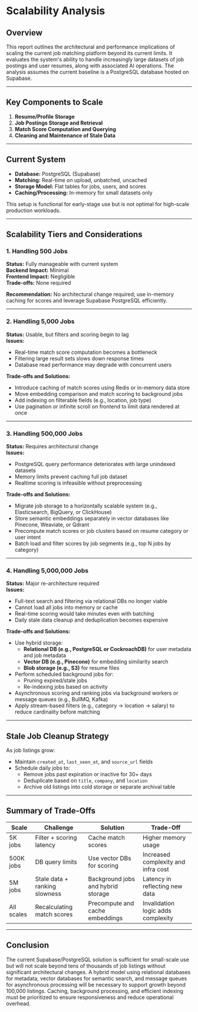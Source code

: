 # Scalability Analysis
## Overview

This report outlines the architectural and performance implications of scaling the current job matching platform beyond its current limits. It evaluates the system's ability to handle increasingly large datasets of job postings and user resumes, along with associated AI operations. The analysis assumes the current baseline is a PostgreSQL database hosted on Supabase.

---

## Key Components to Scale

1. **Resume/Profile Storage**  
2. **Job Postings Storage and Retrieval**  
3. **Match Score Computation and Querying**  
4. **Cleaning and Maintenance of Stale Data**  

---

## Current System

- **Database:** PostgreSQL (Supabase)
- **Matching:** Real-time on upload, unbatched, uncached
- **Storage Model:** Flat tables for jobs, users, and scores
- **Caching/Processing:** In-memory for small datasets only

This setup is functional for early-stage use but is not optimal for high-scale production workloads.

---

## Scalability Tiers and Considerations

### 1. Handling 500 Jobs

**Status:** Fully manageable with current system  
**Backend Impact:** Minimal  
**Frontend Impact:** Negligible  
**Trade-offs:** None required  

**Recommendation:** No architectural change required; use in-memory caching for scores and leverage Supabase PostgreSQL efficiently.

---

### 2. Handling 5,000 Jobs

**Status:** Usable, but filters and scoring begin to lag  
**Issues:**  
- Real-time match score computation becomes a bottleneck  
- Filtering large result sets slows down response times  
- Database read performance may degrade with concurrent users

**Trade-offs and Solutions:**  
- Introduce caching of match scores using Redis or in-memory data store  
- Move embedding comparison and match scoring to background jobs  
- Add indexing on filterable fields (e.g., location, job type)  
- Use pagination or infinite scroll on frontend to limit data rendered at once

---

### 3. Handling 500,000 Jobs

**Status:** Requires architectural change  
**Issues:**  
- PostgreSQL query performance deteriorates with large unindexed datasets  
- Memory limits prevent caching full job dataset  
- Realtime scoring is infeasible without preprocessing  

**Trade-offs and Solutions:**  
- Migrate job storage to a horizontally scalable system (e.g., Elasticsearch, BigQuery, or ClickHouse)  
- Store semantic embeddings separately in vector databases like Pinecone, Weaviate, or Qdrant  
- Precompute match scores or job clusters based on resume category or user intent  
- Batch load and filter scores by job segments (e.g., top N jobs by category)

---

### 4. Handling 5,000,000 Jobs

**Status:** Major re-architecture required  
**Issues:**  
- Full-text search and filtering via relational DBs no longer viable  
- Cannot load all jobs into memory or cache  
- Real-time scoring would take minutes even with batching  
- Daily stale data cleanup and deduplication becomes expensive

**Trade-offs and Solutions:**  
- Use hybrid storage:
  - **Relational DB (e.g., PostgreSQL or CockroachDB)** for user metadata and job metadata  
  - **Vector DB (e.g., Pinecone)** for embedding similarity search  
  - **Blob storage (e.g., S3)** for resume files  
- Perform scheduled background jobs for:
  - Pruning expired/stale jobs
  - Re-indexing jobs based on activity  
- Asynchronous scoring and ranking jobs via background workers or message queues (e.g., BullMQ, Kafka)
- Apply stream-based filters (e.g., category → location → salary) to reduce cardinality before matching  

---

## Stale Job Cleanup Strategy

As job listings grow:
- Maintain `created_at`, `last_seen_at`, and `source_url` fields
- Schedule daily jobs to:
  - Remove jobs past expiration or inactive for 30+ days
  - Deduplicate based on `title`, `company`, and `location`
  - Archive old listings into cold storage or separate archival table

---

## Summary of Trade-Offs

| Scale             | Challenge                      | Solution                                | Trade-Off                                    |
|------------------|-------------------------------|-----------------------------------------|----------------------------------------------|
| 5K jobs          | Filter + scoring latency       | Cache match scores                      | Higher memory usage                          |
| 500K jobs        | DB query limits                | Use vector DBs for scoring              | Increased complexity and infra cost          |
| 5M jobs          | Stale data + ranking slowness  | Background jobs and hybrid storage      | Latency in reflecting new data               |
| All scales       | Recalculating match scores     | Precompute and cache embeddings         | Invalidation logic adds complexity           |

---

## Conclusion

The current Supabase/PostgreSQL solution is sufficient for small-scale use but will not scale beyond tens of thousands of job listings without significant architectural changes. A hybrid model using relational databases for metadata, vector databases for semantic search, and message queues for asynchronous processing will be necessary to support growth beyond 100,000 listings. Caching, background processing, and efficient indexing must be prioritized to ensure responsiveness and reduce operational overhead.

